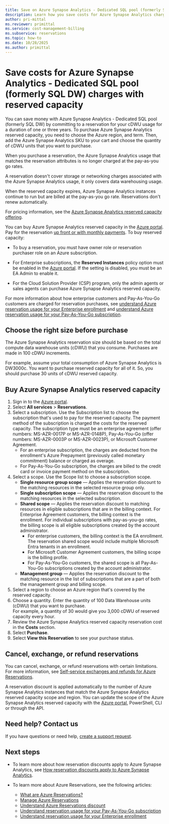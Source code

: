 ```yaml
---
title: Save on Azure Synapse Analytics - Dedicated SQL pool (formerly SQL DW) charges with Azure reserved capacity
description: Learn how you save costs for Azure Synapse Analytics charges with reserved capacity to save money.
author: pri-mittal
ms.reviewer: primittal
ms.service: cost-management-billing
ms.subservice: reservations
ms.topic: how-to
ms.date: 10/28/2025
ms.author: primittal
---
```


# Save costs for Azure Synapse Analytics - Dedicated SQL pool (formerly SQL DW) charges with reserved capacity

You can save money with Azure Synapse Analytics - Dedicated SQL pool (formerly SQL DW) by committing to a reservation for your cDWU usage for a duration of one or three years. To purchase Azure Synapse Analytics reserved capacity, you need to choose the Azure region, and term. Then, add the Azure Synapse Analytics SKU to your cart and choose the quantity of cDWU units that you want to purchase.

When you purchase a reservation, the Azure Synapse Analytics usage that matches the reservation attributes is no longer charged at the pay-as-you go rates.

A reservation doesn't cover storage or networking charges associated with the Azure Synapse Analytics usage, it only covers data warehousing usage.

When the reserved capacity expires, Azure Synapse Analytics instances continue to run but are billed at the pay-as-you go rate. Reservations don't renew automatically.

For pricing information, see the [Azure Synapse Analytics reserved capacity offering](https://azure.microsoft.com/pricing/details/synapse-analytics/).

You can buy Azure Synapse Analytics reserved capacity in the [Azure portal](https://portal.azure.com/#blade/Microsoft_Azure_Reservations/ReservationsBrowseBlade). Pay for the reservation [up front or with monthly payments](./prepare-buy-reservation.md). To buy reserved capacity:

- To buy a reservation, you must have owner role or reservation purchaser role on an Azure subscription.
- For Enterprise subscriptions, the **Reserved Instances** policy option must be enabled in the [Azure portal](../manage/direct-ea-administration.md#view-and-manage-enrollment-policies). If the setting is disabled, you must be an EA Admin to enable it.

- For the Cloud Solution Provider (CSP) program, only the admin agents or sales agents can purchase Azure Synapse Analytics reserved capacity.

For more information about how enterprise customers and Pay-As-You-Go customers are charged for reservation purchases, see [understand Azure reservation usage for your Enterprise enrollment](understand-reserved-instance-usage-ea.md) and [understand Azure reservation usage for your Pay-As-You-Go subscription](understand-reserved-instance-usage.md).

## Choose the right size before purchase

The Azure Synapse Analytics reservation size should be based on the total compute data warehouse units (cDWU) that you consume. Purchases are made in 100 cDWU increments.

For example, assume your total consumption of Azure Synapse Analytics is DW3000c. You want to purchase reserved capacity for all of it. So, you should purchase 30 units of cDWU reserved capacity.

## Buy Azure Synapse Analytics reserved capacity

1. Sign in to the [Azure portal](https://portal.azure.com/).
2. Select **All services** > **Reservations**.
3. Select a subscription. Use the Subscription list to choose the subscription that's used to pay for the reserved capacity. The payment method of the subscription is charged the costs for the reserved capacity. The subscription type must be an enterprise agreement (offer numbers: MS-AZR-0017P or MS-AZR-0148P), Pay-As-You-Go (offer numbers: MS-AZR-0003P or MS-AZR-0023P), or Microsoft Customer Agreement.
   - For an enterprise subscription, the charges are deducted from the enrollment's Azure Prepayment (previously called monetary commitment) balance or charged as overage.
   - For Pay-As-You-Go subscription, the charges are billed to the credit card or invoice payment method on the subscription.
4. Select a scope. Use the Scope list to choose a subscription scope.
   - **Single resource group scope** — Applies the reservation discount to the matching resources in the selected resource group only.
   - **Single subscription scope** — Applies the reservation discount to the matching resources in the selected subscription.
   - **Shared scope** — Applies the reservation discount to matching resources in eligible subscriptions that are in the billing context. For Enterprise Agreement customers, the billing context is the enrollment. For individual subscriptions with pay-as-you-go rates, the billing scope is all eligible subscriptions created by the account administrator.
       - For enterprise customers, the billing context is the EA enrollment. The reservation shared scope would include multiple Microsoft Entra tenants in an enrollment.
       - For Microsoft Customer Agreement customers, the billing scope is the billing profile.
       - For Pay-As-You-Go customers, the shared scope is all Pay-As-You-Go subscriptions created by the account administrator.
   - **Management group** — Applies the reservation discount to the matching resource in the list of subscriptions that are a part of both the management group and billing scope.
5. Select a region to choose an Azure region that's covered by the reserved capacity.
6. Choose a quantity. Enter the quantity of 100 Data Warehouse units (cDWU) that you want to purchase.    
   For example, a quantity of 30 would give you 3,000 cDWU of reserved capacity every hour.
7. Review the Azure Synapse Analytics reserved capacity reservation cost in the **Costs** section.
8. Select **Purchase**.
9. Select **View this Reservation** to see your purchase status.

## Cancel, exchange, or refund reservations

You can cancel, exchange, or refund reservations with certain limitations. For more information, see [Self-service exchanges and refunds for Azure Reservations](exchange-and-refund-azure-reservations.md).

A reservation discount is applied automatically to the number of Azure Synapse Analytics instances that match the Azure Synapse Analytics reserved capacity scope and region. You can update the scope of the Azure Synapse Analytics reserved capacity with the [Azure portal](https://portal.azure.com/), PowerShell, CLI or through the API.

## Need help? Contact us

If you have questions or need help, [create a support request](https://portal.azure.com/).

## Next steps

- To learn more about how reservation discounts apply to Azure Synapse Analytics, see [How reservation discounts apply to Azure Synapse Analytics](prepay-sql-data-warehouse-charges.md).

- To learn more about Azure Reservations, see the following articles:
  - [What are Azure Reservations?](save-compute-costs-reservations.md)
  - [Manage Azure Reservations](manage-reserved-vm-instance.md)
  - [Understand Azure Reservations discount](understand-reservation-charges.md)
  - [Understand reservation usage for your Pay-As-You-Go subscription](understand-reserved-instance-usage.md)
  - [Understand reservation usage for your Enterprise enrollment](understand-reserved-instance-usage-ea.md)
